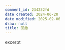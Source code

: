 ```yaml
---
comment_id: 234232fd
date created: 2024-06-20
date modified: 2025-02-06
draw: null
title: 回撤
---
```

excerpt

<!-- more -->
